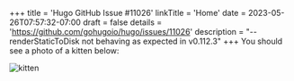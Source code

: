 +++
title = 'Hugo GitHub Issue #11026'
linkTitle = 'Home'
date = 2023-05-26T07:57:32-07:00
draft = false
details = 'https://github.com/gohugoio/hugo/issues/11026'
description = "--renderStaticToDisk not behaving as expected in v0.112.3"
+++
You should see a photo of a kitten below:

![kitten](/a.jpg)
